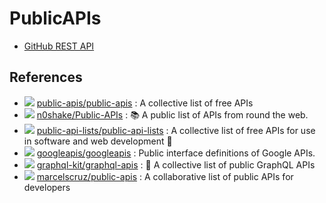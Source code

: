 # PublicAPIs

- [GitHub REST API](./github/)

## References

<!-- 
- ![](https://img.shields.io/github/stars/?style=flat)
    [](https://github.com/)
      : 

 -->

- ![](https://img.shields.io/github/stars/public-apis/public-apis?style=flat)
    [public-apis/public-apis](https://github.com/public-apis/public-apis)
      : A collective list of free APIs
- ![](https://img.shields.io/github/stars/n0shake/Public-APIs?style=flat)
    [n0shake/Public-APIs](https://github.com/n0shake/Public-APIs)
      : 📚 A public list of APIs from round the web.
- ![](https://img.shields.io/github/stars/public-api-lists/public-api-lists?style=flat)
    [public-api-lists/public-api-lists](https://github.com/public-api-lists/public-api-lists)
      : A collective list of free APIs for use in software and web development 🚀
- ![](https://img.shields.io/github/stars/googleapis/googleapis?style=flat)
    [googleapis/googleapis](https://github.com/googleapis/googleapis)
      : Public interface definitions of Google APIs.
- ![](https://img.shields.io/github/stars/graphql-kit/graphql-apis?style=flat)
    [graphql-kit/graphql-apis](https://github.com/graphql-kit/graphql-apis)
      : 📜 A collective list of public GraphQL APIs
- ![](https://img.shields.io/github/stars/marcelscruz/public-apis?style=flat)
    [marcelscruz/public-apis](https://github.com/marcelscruz/public-apis)
      : A collaborative list of public APIs for developers
